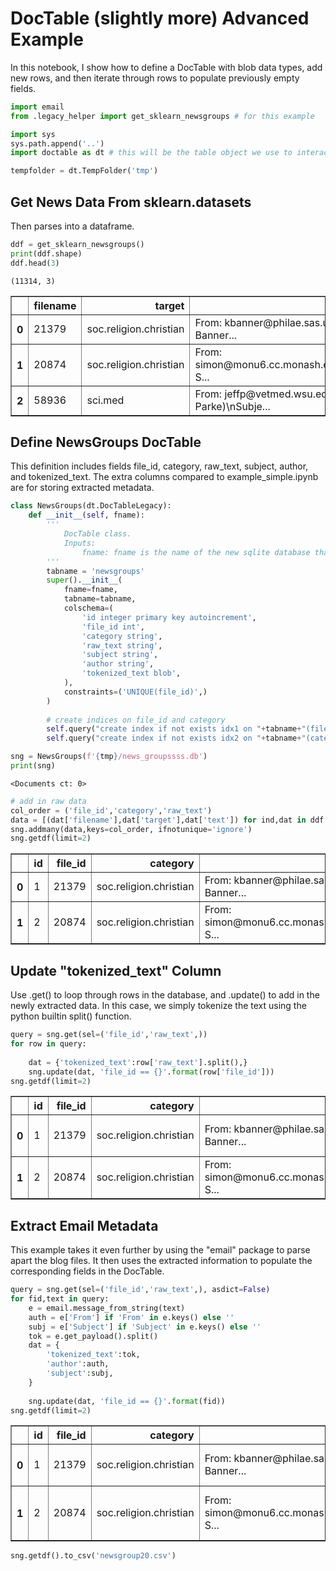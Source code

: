 # DocTable (slightly more) Advanced Example
In this notebook, I show how to define a DocTable with blob data types, add new rows, and then iterate through rows to populate previously empty fields.


```python
import email
from .legacy_helper import get_sklearn_newsgroups # for this example

import sys
sys.path.append('..')
import doctable as dt # this will be the table object we use to interact with our database.

tempfolder = dt.TempFolder('tmp')
```

## Get News Data From sklearn.datasets
Then parses into a dataframe.


```python
ddf = get_sklearn_newsgroups()
print(ddf.shape)
ddf.head(3)
```

    (11314, 3)





<div>
<style scoped>
    .dataframe tbody tr th:only-of-type {
        vertical-align: middle;
    }

    .dataframe tbody tr th {
        vertical-align: top;
    }

    .dataframe thead th {
        text-align: right;
    }
</style>
<table border="1" class="dataframe">
  <thead>
    <tr style="text-align: right;">
      <th></th>
      <th>filename</th>
      <th>target</th>
      <th>text</th>
    </tr>
  </thead>
  <tbody>
    <tr>
      <th>0</th>
      <td>21379</td>
      <td>soc.religion.christian</td>
      <td>From: kbanner@philae.sas.upenn.edu (Ken Banner...</td>
    </tr>
    <tr>
      <th>1</th>
      <td>20874</td>
      <td>soc.religion.christian</td>
      <td>From: simon@monu6.cc.monash.edu.au\nSubject: S...</td>
    </tr>
    <tr>
      <th>2</th>
      <td>58936</td>
      <td>sci.med</td>
      <td>From: jeffp@vetmed.wsu.edu (Jeff Parke)\nSubje...</td>
    </tr>
  </tbody>
</table>
</div>



## Define NewsGroups DocTable
This definition includes fields file_id, category, raw_text, subject, author, and tokenized_text. The extra columns compared to example_simple.ipynb are for storing extracted metadata.


```python
class NewsGroups(dt.DocTableLegacy):
    def __init__(self, fname):
        '''
            DocTable class.
            Inputs:
                fname: fname is the name of the new sqlite database that will be used for instances of class.
        '''
        tabname = 'newsgroups'
        super().__init__(
            fname=fname, 
            tabname=tabname, 
            colschema=(
                'id integer primary key autoincrement',
                'file_id int', 
                'category string',
                'raw_text string',
                'subject string', 
                'author string', 
                'tokenized_text blob', 
            ),
            constraints=('UNIQUE(file_id)',)
        )
        
        # create indices on file_id and category
        self.query("create index if not exists idx1 on "+tabname+"(file_id)")
        self.query("create index if not exists idx2 on "+tabname+"(category)")
```


```python
sng = NewsGroups(f'{tmp}/news_groupssss.db')
print(sng)
```

    <Documents ct: 0>



```python
# add in raw data
col_order = ('file_id','category','raw_text')
data = [(dat['filename'],dat['target'],dat['text']) for ind,dat in ddf.iterrows()]
sng.addmany(data,keys=col_order, ifnotunique='ignore')
sng.getdf(limit=2)
```




<div>
<style scoped>
    .dataframe tbody tr th:only-of-type {
        vertical-align: middle;
    }

    .dataframe tbody tr th {
        vertical-align: top;
    }

    .dataframe thead th {
        text-align: right;
    }
</style>
<table border="1" class="dataframe">
  <thead>
    <tr style="text-align: right;">
      <th></th>
      <th>id</th>
      <th>file_id</th>
      <th>category</th>
      <th>raw_text</th>
      <th>subject</th>
      <th>author</th>
      <th>tokenized_text</th>
    </tr>
  </thead>
  <tbody>
    <tr>
      <th>0</th>
      <td>1</td>
      <td>21379</td>
      <td>soc.religion.christian</td>
      <td>From: kbanner@philae.sas.upenn.edu (Ken Banner...</td>
      <td>None</td>
      <td>None</td>
      <td>None</td>
    </tr>
    <tr>
      <th>1</th>
      <td>2</td>
      <td>20874</td>
      <td>soc.religion.christian</td>
      <td>From: simon@monu6.cc.monash.edu.au\nSubject: S...</td>
      <td>None</td>
      <td>None</td>
      <td>None</td>
    </tr>
  </tbody>
</table>
</div>



## Update "tokenized_text" Column
Use .get() to loop through rows in the database, and .update() to add in the newly extracted data. In this case, we simply tokenize the text using the python builtin split() function.


```python
query = sng.get(sel=('file_id','raw_text',))
for row in query:
    
    dat = {'tokenized_text':row['raw_text'].split(),}
    sng.update(dat, 'file_id == {}'.format(row['file_id']))
sng.getdf(limit=2)
```




<div>
<style scoped>
    .dataframe tbody tr th:only-of-type {
        vertical-align: middle;
    }

    .dataframe tbody tr th {
        vertical-align: top;
    }

    .dataframe thead th {
        text-align: right;
    }
</style>
<table border="1" class="dataframe">
  <thead>
    <tr style="text-align: right;">
      <th></th>
      <th>id</th>
      <th>file_id</th>
      <th>category</th>
      <th>raw_text</th>
      <th>subject</th>
      <th>author</th>
      <th>tokenized_text</th>
    </tr>
  </thead>
  <tbody>
    <tr>
      <th>0</th>
      <td>1</td>
      <td>21379</td>
      <td>soc.religion.christian</td>
      <td>From: kbanner@philae.sas.upenn.edu (Ken Banner...</td>
      <td>None</td>
      <td>None</td>
      <td>[From:, kbanner@philae.sas.upenn.edu, (Ken, Ba...</td>
    </tr>
    <tr>
      <th>1</th>
      <td>2</td>
      <td>20874</td>
      <td>soc.religion.christian</td>
      <td>From: simon@monu6.cc.monash.edu.au\nSubject: S...</td>
      <td>None</td>
      <td>None</td>
      <td>[From:, simon@monu6.cc.monash.edu.au, Subject:...</td>
    </tr>
  </tbody>
</table>
</div>



## Extract Email Metadata
This example takes it even further by using the "email" package to parse apart the blog files. It then uses the extracted information to populate the corresponding fields in the DocTable.


```python
query = sng.get(sel=('file_id','raw_text',), asdict=False)
for fid,text in query:
    e = email.message_from_string(text)
    auth = e['From'] if 'From' in e.keys() else ''
    subj = e['Subject'] if 'Subject' in e.keys() else ''
    tok = e.get_payload().split()
    dat = {
        'tokenized_text':tok,
        'author':auth,
        'subject':subj,
    }
    
    sng.update(dat, 'file_id == {}'.format(fid))
sng.getdf(limit=2)
```




<div>
<style scoped>
    .dataframe tbody tr th:only-of-type {
        vertical-align: middle;
    }

    .dataframe tbody tr th {
        vertical-align: top;
    }

    .dataframe thead th {
        text-align: right;
    }
</style>
<table border="1" class="dataframe">
  <thead>
    <tr style="text-align: right;">
      <th></th>
      <th>id</th>
      <th>file_id</th>
      <th>category</th>
      <th>raw_text</th>
      <th>subject</th>
      <th>author</th>
      <th>tokenized_text</th>
    </tr>
  </thead>
  <tbody>
    <tr>
      <th>0</th>
      <td>1</td>
      <td>21379</td>
      <td>soc.religion.christian</td>
      <td>From: kbanner@philae.sas.upenn.edu (Ken Banner...</td>
      <td>Re: SATANIC TOUNGES</td>
      <td>kbanner@philae.sas.upenn.edu (Ken Banner)</td>
      <td>[In, article, &lt;May.5.02.53.10.1993.28880@athos...</td>
    </tr>
    <tr>
      <th>1</th>
      <td>2</td>
      <td>20874</td>
      <td>soc.religion.christian</td>
      <td>From: simon@monu6.cc.monash.edu.au\nSubject: S...</td>
      <td>Saint Story St. Aloysius Gonzaga</td>
      <td>simon@monu6.cc.monash.edu.au</td>
      <td>[Heres, a, story, of, a, Saint, that, people, ...</td>
    </tr>
  </tbody>
</table>
</div>




```python
sng.getdf().to_csv('newsgroup20.csv')
```
